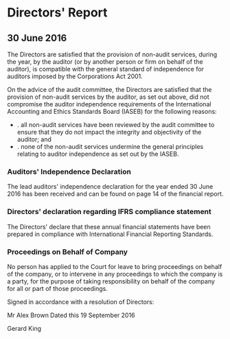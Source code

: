 # Directors' Report

## 30 June 2016

The Directors are satisfied that the provision of non-audit services, during the year, by the auditor (or by another person or firm on behalf of the auditor), is compatible with the general standard of independence for auditors imposed by the Corporations Act 2001.

On the advice of the audit committee, the Directors are satisfied that the provision of non-audit services by the auditor, as set out above, did not compromise the auditor independence requirements of the International Accounting and Ethics Standards Board (IASEB) for the following reasons:

- . all non-audit services have been reviewed by the audit committee to ensure that they do not impact the integrity and objectivity of the auditor; and
- . none of the non-audit services undermine the general principles relating to auditor independence as set out by the IASEB.

### Auditors' Independence Declaration

The lead auditors' independence declaration for the year ended 30 June 2016 has been received and can be found on page 14 of the financial report.

### Directors' declaration regarding IFRS compliance statement

The Directors' declare that these annual financial statements have been prepared in compliance with International Financial Reporting Standards.

### Proceedings on Behalf of Company

No person has applied to the Court for leave to bring proceedings on behalf of the company, or to intervene in any proceedings to which the company is a party, for the purpose of taking responsibility on behalf of the company for all or part of those proceedings.

Signed in accordance with a resolution of Directors:

Mr Alex Brown Dated this 19 September 2016

Gerard King